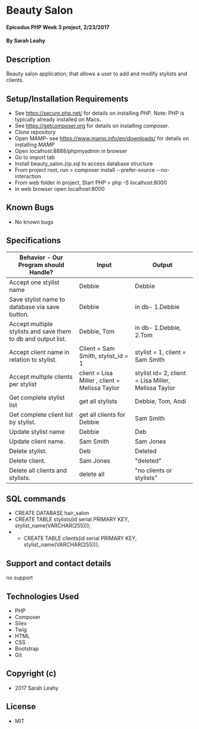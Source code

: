 # Beauty Salon

#### Epicodus PHP Week 3 project, 2/23/2017

#### By Sarah Leahy

## Description

Beauty salon application, that allows a user to add and modify stylists and clients.

## Setup/Installation Requirements
* See https://secure.php.net/ for details on installing _PHP_.  Note: PHP is typically already installed on Macs.
* See https://getcomposer.org for details on installing _composer_.
* Clone repository
* Open MAMP- see https://www.mamp.info/en/downloads/ for details on installing _MAMP_
* Open localhost:8888/phpmyadmin in browser
* Go to import tab
* Install beauty_salon.zip.sql to access database structure
* From project root, run > composer install --prefer-source --no-interaction
* From web folder in project, Start PHP > php -S localhost:8000
* In web browser open localhost:8000

## Known Bugs
* No known bugs

## Specifications

| Behavior - Our Program should Handle?| Input         | Output |      
|---| --- | --- |        
|  Accept one stylist name | Debbie | Debbie |
|  Save stylist name to database via save button. | Debbie  |  in db- 1.Debbie|
|  Accept multiple stylists and save them to db and output list. | Debbie, Tom |  in db- 1.Debbie, 2.Tom|
|  Accept client name in relation to stylist. | Client = Sam Smith, stylist_id = 1| stylist = 1, client = Sam Smith|
|  Accept multiple clients per stylist | client = Lisa Miller , client = Melissa Taylor| stylist id= 2, client = Lisa Miller, Melissa Taylor |
|  Get complete stylist list | get all stylists   |Debbie, Tom, Andi |
|  Get complete client list by stylist. | get all clients for Debbie     |Sam Smith |
|  Update stylist name | Debbie   |Deb |
|  Update client name. | Sam Smith  |Sam Jones |
|  Delete stylist. | Deb |  Deleted|
|  Delete client. | Sam Jones |  "deleted"|
|  Delete all clients and stylists. | delete all |  "no clients or stylists"|

## SQL commands
* CREATE DATABASE hair_salon
* CREATE TABLE stylists(id serial PRIMARY KEY, stylist_name(VARCHAR(255)));
* * CREATE TABLE clients(id serial PRIMARY KEY, stylist_name(VARCHAR(255)));


## Support and contact details
no support

## Technologies Used
* PHP
* Composer
* Silex
* Twig
* HTML
* CSS
* Bootstrap
* Git

## Copyright (c)
* 2017 Sarah Leahy

## License
* MIT
